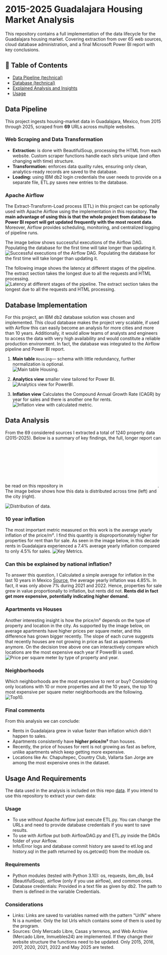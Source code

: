 # 2015-2025 Guadalajara Housing Market Analysis

This repository contains a full implementation of the data lifecycle for the Guadalajara housing market. Covering extraction from over 65 web sources, cloud database administration, and a final Microsoft Power BI report with key conclusions.

## 📖 Table of Contents
- [Data Pipeline (technical)](#data-pipeline)
- [Database (technical)](#database-implementation)
- [Explained Analysis and Insights](#data-analysis)
- [Usage](#usage-and-requirements)

## Data Pipeline
This project ingests housing-market data in Guadalajara, Mexico, from 2015 through 2025, scraped from **69** URLs across multiple websites.

### Web Scraping and Data Transformation
- **Extraction:** is done with BeautifulSoup, processing the HTML from each website. Custom scraper functions handle each site’s unique (and often changing with time) structure.  
- **Transformation:** enforces data quality rules, ensuring only clean, analytics-ready records are saved to the database.  
- **Loading:** using IBM db2 login credentials the user needs to provide on a separate file, ETL.py saves new entries to the database.

### Apache Airflow
The Extract-Transform-Load process (ETL) in this project can be optionally used with Apache Airflow using the implementation in this repository. **The main advantage of using this is that the whole project from database to Power BI report will get updated frequently with the most recent data**. Moreover, Airflow provides scheduling, monitoring, and centralized logging of pipeline runs. 

The image below shows successful executions of the Airflow DAG. Populating the database for the first time will take longer than updating it.
![Successful executions of the Airflow DAG. Populating the database for the first time will take longer than updating it.](Images/Airflow1.png)

The following image shows the latency at different stages of the pipeline. The extract section takes the longest due to all the requests and HTML processing.
![Latency at different stages of the pipeline. The extract section takes the longest due to all the requests and HTML processing.](Images/Airflow2.png)

## Database Implementation
For this project, an IBM db2 database solution was chosen and implemented. This cloud database makes the project very scalable, if used with Airflow this can easily become an analysis for more cities and more than 10 years. Additionally, it would allow teams of analysts and engineers to access the data with very high availability and would constitute a reliable production environment. In fact, the database was integrated to the Airflow pipeline and Power BI report.

1. **Main table** `Housing`— schema with little redundancy, further normalization is optional.  
![Main table Housing.](Images/Db2Table.png)

2. **Analytics view** smaller view tailored for Power BI.  
![Analytics view for PowerBI.](Images/Db2View.png)

3. **Inflation view** Calculates the Compound Annual Growth Rate (CAGR) by year for sales and there is another one for rents.
![Inflation view with calculated metric.](Images/Db2Inflation.png)

## Data Analysis
From the 69 considered sources I extracted a total of 1240 property data (2015-2025). Below is a summary of key findings, the full, longer report can be read on this repository in ![BIReport.pdf](BIReport.pdf). The image below shows how this data is distributed across time (left) and the city (right).

![Distribution of data.](Images/Report2.jpg)

### 10 year inflation
The most important metric measured on this work is the average yearly inflation of the price/m². I find this quantity is disproportionately higher for properties for rent than for sale. As seen in the image below, in this decade rents in Guadalajara experienced a 7.4% average yearly inflation compared to only 4.5% for sales.
![Key Metrics.](Images/Report1.jpg)

### Can this be explained by national inflation?
To answer this question, I Calculated a simple average for inflation in the last 10 years in Mexico [Source](https://ycharts.com/indicators/mexico_inflation_rate_outlook_end_of_period_consumer_prices), the average yearly inflation was 4.85%. In fact, it was only above 7% during 2021 and 2022. Hence, properties for sale grew in value proportionally to inflation, but rents did not. **Rents did in fact get more expensive, potentially indicating higher demand.**

### Apartments vs Houses
Another interesting insight is how the price/m² depends on the type of property and location in the city. As supported by the image below, on average apartments have higher prices per square meter, and this difference has grown bigger recently. The slope of each curve suggests that recently houses are not growing in price as fast as apartments anymore. On the decision tree above one can interactively compare which locations are the most expensive each year if PowerBI is used.
![Price per square meter by type of property and year.](Images/Report4.jpg)

### Neighborhoods
Which neighborhoods are the most expensive to rent or buy? Considering only locations with 10 or more properties and all the 10 years, the top 10 most expensive per square meter neighborhoods are the following.
![Top10.](Images/Report5.jpg)

### Final comments
From this analysis we can conclude:
- Rents in Guadalajara grew in value faster than inflation which didn't happen to sales.
- Apartments consistently have **higher price/m²** than houses.
- Recently, the price of houses for rent is not growing as fast as before, unlike apartments which keep getting more expensive.
- Locations like Av. Chapultepec, Country Club, Vallarta San Jorge are among the most expensive ones in the dataset.

## Usage And Requirements
The data used in the analysis is included on this repo [data](data.csv). If you intend to use this repository to extract your own data:

### Usage
- To use without Apache Airflow just execute ETL.py. You can change the URLs and need to provide database credentials if you want to save results.
- To use with Airflow put both AirflowDAG.py and ETL.py inside the DAGs folder of your Airflow.
- Info/Error logs and database commit history are saved to etl.log and history.sql in the path returned by os.getcwd() from the module os.

### Requirements 
- Python modules (tested with Python 3.10): os, requests, ibm_db, bs4 (BeautifulSoup), airflow (only if you use airflow), and common ones.
- Database credentials: Provided in a text file as given by db2. The path to them is defined in the variable Credentials.

### Considerations
- Links: Links are saved to variables named with the pattern "UrlN" where N is a number. Only the list Urls which contains some of them is used by the program. 
- Sources: Only Mercado Libre, Casas y terrenos, and Web Archive (Mercado Libre, Inmuebles24) are implemented. If they change their website structure the functions need to be updated. Only 2015, 2016, 2017, 2020, 2021, 2022 and May 2025 are tested.
